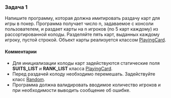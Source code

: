
### Задача 1

Напишите программу, которая должна имитировать раздачу карт для игры в покер.
Программа получает число n, задаваемое с консоли пользователем, и раздает карты
на n  игроков (по 5 карт каждому) из рассортированной колоды.
Разделяйте пять карт, выданных каждому игроку, пустой строкой.
Объект карты реализуется классом [PlayingCard][1].

#### Комментарии
* Для инициализации колоды карт задействуются статические поля **SUITS_LIST** и **RANK_LIST** 
класса [PlayingCard][1].
* Перед раздачей колоду необходимо перемешать. Задействуйте класс [Random][2].
* Программа должна валидировать вводимое количество игроков и при необходимости
выводить сообщение об ошибке.


[1]: src/main/java/ru/bgpu/task/arrays/PlayingCard.java
[2]: https://docs.oracle.com/javase/8/docs/api/java/util/Random.html